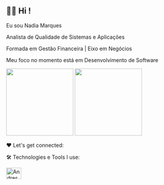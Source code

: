 ## 👩‍💻 Hi !

Eu sou Nadia Marques

Analista de Qualidade de Sistemas e Aplicações

Formada em Gestão Financeira | Eixo em Negócios

Meu foco no momento está em Desenvolvimento de Software

 <img height="180em" src="https://github-readme-stats.vercel.app/api?username=nadia-marques&show_icons=true&theme=synthwave"/> <img height="180em" src="https://github-readme-stats.vercel.app/api/top-langs/?username=nadia-marques&layout=compact&theme=synthwave"/>

❤️ Let's get connected:

🛠️ Technologies e Tools I use:

<img align="center" alt="Andressa-html" height="30" width="40" src="https://cdn.jsdelivr.net/gh/devicons/devicon/icons/html5/html5-original.svg"/> 

<!--
**Nadia-Marques/Nadia-Marques** is a ✨ _special_ ✨ repository because its `README.md` (this file) appears on your GitHub profile.

Here are some ideas to get you started:

- 🔭 I’m currently working on ...
- 🌱 I’m currently learning ...
- 👯 I’m looking to collaborate on ...
- 🤔 I’m looking for help with ...
- 💬 Ask me about ...
- 📫 How to reach me: ...
- 😄 Pronouns: ...
- ⚡ Fun fact: ...
-->
